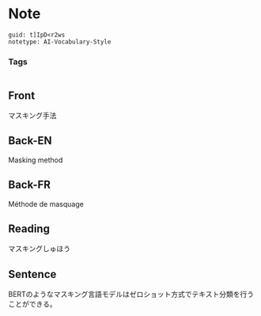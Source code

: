 # Note
```
guid: t]IpD<r2ws
notetype: AI-Vocabulary-Style
```

### Tags
```
```

## Front
マスキング手法

## Back-EN
Masking method

## Back-FR
Méthode de masquage

## Reading
マスキングしゅほう

## Sentence
BERTのようなマスキング言語モデルはゼロショット方式でテキスト分類を行うことができる。
